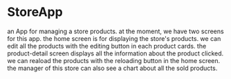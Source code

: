 # StoreApp
an App for managing a store products.
at the moment, we have two screens for this app. 
the home screen is for displaying the store's products.
we can edit all the products with the editing button in each product cards.
the product-detail screen displays all the information about the product clicked.
we can reaload the products with the reloading button in the home screen.
the manager of this store can also see a chart about all the sold products.

